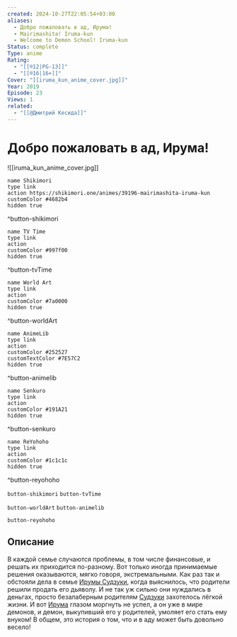 ```yaml
---
created: 2024-10-27T22:05:54+03:00
aliases:
  - Добро пожаловать в ад, Ирума!
  - Mairimashita! Iruma-kun
  - Welcome to Demon School! Iruma-kun
Status: complete
Type: anime
Rating:
  - "[[®️12|PG-13]]"
  - "[[®️16|16+]]"
Cover: "[[iruma_kun_anime_cover.jpg]]"
Year: 2019
Episode: 23
Views: 1
related:
  - "[[@Дмитрий Кесида]]"
---
```


# Добро пожаловать в ад, Ирума!

![[iruma_kun_anime_cover.jpg]]

```button
name Shikimori
type link
action https://shikimori.one/animes/39196-mairimashita-iruma-kun
customColor #4682b4
hidden true
```
^button-shikimori

```button
name TV Time
type link
action 
customColor #997f00
hidden true
```
^button-tvTime

```button
name World Art
type link
action 
customColor #7a0000
hidden true
```
^button-worldArt

```button
name AnimeLib
type link
action 
customColor #252527
customTextColor #7E57C2
hidden true
```
^button-animelib

```button
name Senkuro
type link
action 
customColor #191A21
hidden true
```
^button-senkuro

```button
name ReYohoho
type link
action 
customColor #1c1c1c
hidden true
```
^button-reyohoho



`button-shikimori` `button-tvTime`

`button-worldArt` `button-animelib`

`button-reyohoho`

## Описание

В каждой семье случаются проблемы, в том числе финансовые, и решать их приходится по-разному. Вот только иногда принимаемые решения оказываются, мягко говоря, экстремальными. Как раз так и обстояли дела в семье [Ирумы Судзуки](https://shikimori.one/characters/154512-iruma-suzuki), когда выяснилось, что родители решили продать его дьяволу. И не так уж сильно они нуждались в деньгах, просто безалаберным родителям [Судзуки](https://shikimori.one/characters/154512-iruma-suzuki) захотелось лёгкой жизни. И вот [Ирума](https://shikimori.one/characters/154512-iruma-suzuki) глазом моргнуть не успел, а он уже в мире демонов, и демон, выкупивший его у родителей, умоляет его стать ему внуком! В общем, это история о том, что и в аду может быть довольно весело!
